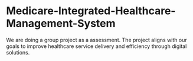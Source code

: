 # Medicare-Integrated-Healthcare-Management-System
We are doing a group project as a assessment.
The project aligns with our goals to improve healthcare service delivery and efficiency through digital solutions.
